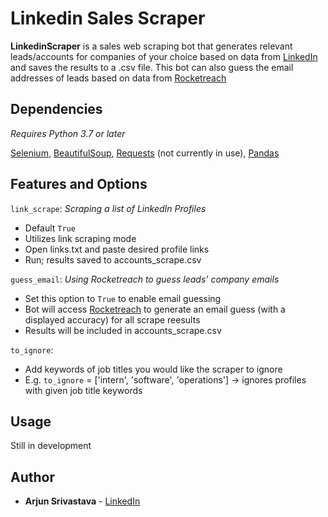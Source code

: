 # Linkedin Sales Scraper
**LinkedinScraper** is a sales web scraping bot that generates relevant leads/accounts for companies of your choice based on data from [LinkedIn](https://www.linkedin.com/feed/) and saves the results to a .csv file. This bot can also guess the email addresses of leads based on data from [Rocketreach](https://rocketreach.co/)


## Dependencies
*Requires Python 3.7 or later*

[Selenium](https://pypi.org/project/selenium/), 
[BeautifulSoup](https://pypi.org/project/beautifulsoup4/),
[Requests](https://pypi.org/project/requests/) (not currently in use),
[Pandas](https://pandas.pydata.org/)

## Features and Options

`link_scrape`: *Scraping a list of LinkedIn Profiles*

- Default `True`
- Utilizes link scraping mode
- Open links.txt and paste desired profile links
- Run; results saved to accounts_scrape.csv

`guess_email`: *Using Rocketreach to guess leads' company emails*

- Set this option to `True` to enable email guessing
- Bot will access [Rocketreach](rocketreach.co) to generate an email guess (with a displayed accuracy) for all scrape reesults
- Results will be included in accounts_scrape.csv

`to_ignore`:

- Add keywords of job titles you would like the scraper to ignore
- E.g. `to_ignore` = ['intern', 'software', 'operations'] -> ignores profiles with given job title keywords

## Usage

Still in development


## Author

* **Arjun Srivastava** - [LinkedIn](https://www.linkedin.com/in/arjun-srivastava042701/)




